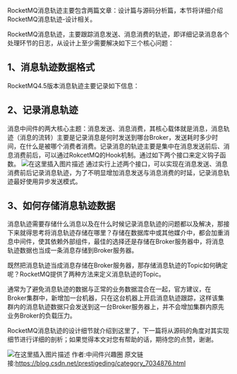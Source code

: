 RocketMQ消息轨迹主要包含两篇文章：设计篇与源码分析篇，本节将详细介绍RocketMQ消息轨迹-设计相关。

RocketMQ消息轨迹，主要跟踪消息发送、消息消费的轨迹，即详细记录消息各个处理环节的日志，从设计上至少需要解决如下三个核心问题：

## 1、消息轨迹数据格式

RocketMQ4.5版本消息轨迹主要记录如下信息：

## 2、记录消息轨迹

消息中间件的两大核心主题：消息发送、消息消费，其核心载体就是消息，消息轨迹（消息的流转）主要是记录消息是何时发送到哪台Broker，发送耗时多少时间，在什么是被哪个消费者消费。记录消息的轨迹主要是集中在消息发送前后、消息消费前后，可以通过RokcetMQ的Hook机制。通过如下两个接口来定义钩子函数。
![在这里插入图片描述](https://gitee.com/hezhiyuan007/java-study/raw/master/images/rocketmqSC/770f9528-3e5e-44b5-a8aa-6e11fdaa7154.png)
通过实行上述两个接口，可以实现在消息发送、消息消费前后记录消息轨迹，为了不明显增加消息发送与消息消费的时延，记录消息轨迹最好使用异步发送模式。

## 3、如何存储消息轨迹数据

消息轨迹需要存储什么消息以及在什么时候记录消息轨迹的问题都以及解决，那接下来就得思考将消息轨迹存储在哪里？存储在数据库中或其他媒介中，都会加重消息中间件，使其依赖外部组件，最佳的选择还是存储在Broker服务器中，将消息轨迹数据也当成一条消息存储到Broker服务器。

既然把消息轨迹当成消息存储在Broker服务器，那存储消息轨迹的Topic如何确定呢？RocketMQ提供了两种方法来定义消息轨迹的Topic。

通常为了避免消息轨迹的数据与正常的业务数据混合在一起，官方建议，在Broker集群中，新增加一台机器，只在这台机器上开启消息轨迹跟踪，这样该集群内的消息轨迹数据只会发送到这一台Broker服务器上，并不会增加集群内原先业务Broker的负载压力。

RocketMQ消息轨迹的设计细节就介绍到这里了，下一篇将从源码的角度对其实现细节进行详细的剖析；如果觉得本文对您有帮助的话，期待您的点赞，谢谢。

![在这里插入图片描述](https://gitee.com/hezhiyuan007/java-study/raw/master/images/rocketmqSC/f4b16f82-d2b1-4651-ac24-e2a56bc39dd4.png)
作者:中间件兴趣圈  原文链接:https://blog.csdn.net/prestigeding/category_7034876.html
